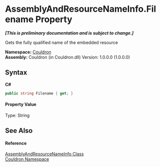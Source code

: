 # AssemblyAndResourceNameInfo.Filename Property 
 _**\[This is preliminary documentation and is subject to change.\]**_

Gets the fully qualified name of the embedded resource

**Namespace:**&nbsp;<a href="N_Couldron">Couldron</a><br />**Assembly:**&nbsp;Couldron (in Couldron.dll) Version: 1.0.0.0 (1.0.0.0)

## Syntax

**C#**<br />
``` C#
public string Filename { get; }
```


#### Property Value
Type: String

## See Also


#### Reference
<a href="T_Couldron_AssemblyAndResourceNameInfo">AssemblyAndResourceNameInfo Class</a><br /><a href="N_Couldron">Couldron Namespace</a><br />